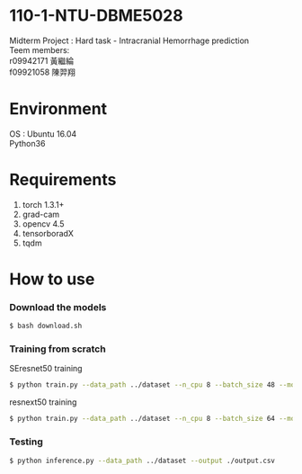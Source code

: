 # 110-1-NTU-DBME5028
Midterm Project : Hard task - Intracranial Hemorrhage prediction \
Teem members:\
r09942171 黃繼綸 \
f09921058 陳羿翔

# Environment
OS : Ubuntu 16.04 \
Python36

# Requirements
1. torch 1.3.1+
2. grad-cam 
3. opencv 4.5
4. tensorboradX
5. tqdm

# How to use
### Download the models
```bash
$ bash download.sh
```

### Training from scratch
SEresnet50 training
```bash
$ python train.py --data_path ../dataset --n_cpu 8 --batch_size 48 --model SEresnet50 --saved_name model_SEresnet50
```

resnext50 training
```bash
$ python train.py --data_path ../dataset --n_cpu 8 --batch_size 64 --model resnext50 --saved_name model_resnext50
```

### Testing
```bash
$ python inference.py --data_path ../dataset --output ./output.csv
```


